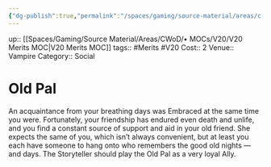 ```yaml
---
{"dg-publish":true,"permalink":"/spaces/gaming/source-material/areas/c-wo-d/genre/vampire/v20/merits-and-flaws/old-pal/","dgHomeLink":true,"dgPassFrontmatter":true}
---
```


up:: [[Spaces/Gaming/Source Material/Areas/CWoD/• MOCs/V20/V20 Merits MOC|V20 Merits MOC]]
tags:: #Merits #V20 
Cost:: 2
Venue:: Vampire
Category:: Social
# Old Pal
An acquaintance from your breathing days was Embraced
at the same time you were. Fortunately, your
friendship has endured even death and unlife, and you
find a constant source of support and aid in your old
friend. She expects the same of you, which isn’t always
convenient, but at least you each have someone to
hang onto who remembers the good old nights — and
days. The Storyteller should play the Old Pal as a very
loyal Ally.